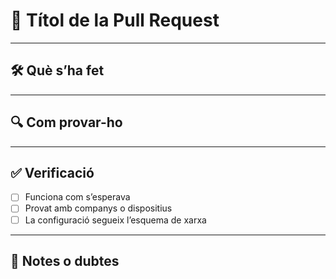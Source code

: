 # 📌 Títol de la Pull Request
<!-- Ex: Configuració bàsica del servidor Openfire -->

---

## 🛠️ Què s’ha fet

<!--
Ex:
- Instal·lat i configurat Openfire al servidor amb IP 172.30.15.10
- Creat comptes d'usuari amb format nom@grupg.loc
- Verificat accés des de client Spark
-->

---

## 🔍 Com provar-ho

<!--
Ex:
1. Obrir el navegador i accedir a http://172.30.15.10:9090
2. Iniciar sessió amb un usuari creat (ex: anna@grupg.loc)
3. Fer proves d'enviament de missatges entre dos clients Spark
-->

---

## ✅ Verificació

- [ ] Funciona com s’esperava
- [ ] Provat amb companys o dispositius
- [ ] La configuració segueix l’esquema de xarxa

<!--
Marca amb una X les opcions que s'han completat.
-->

---

## 💬 Notes o dubtes

<!--
Ex:
- El client Linphone a Android no es connectava per problema de ports.
- Falten alguns usuaris per crear però la configuració bàsica ja funciona.
-->
